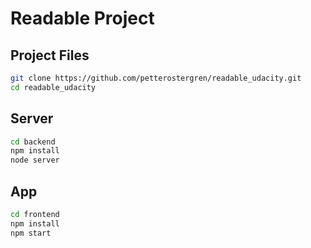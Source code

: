 # Readable Project

## Project Files

```sh
git clone https://github.com/petterostergren/readable_udacity.git
cd readable_udacity
```

## Server

```sh
cd backend
npm install
node server
```

## App
```sh
cd frontend
npm install
npm start
```

